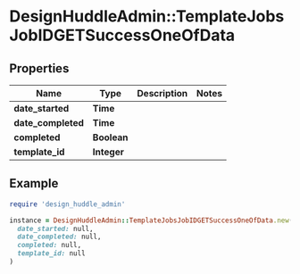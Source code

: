 # DesignHuddleAdmin::TemplateJobsJobIDGETSuccessOneOfData

## Properties

| Name | Type | Description | Notes |
| ---- | ---- | ----------- | ----- |
| **date_started** | **Time** |  |  |
| **date_completed** | **Time** |  |  |
| **completed** | **Boolean** |  |  |
| **template_id** | **Integer** |  |  |

## Example

```ruby
require 'design_huddle_admin'

instance = DesignHuddleAdmin::TemplateJobsJobIDGETSuccessOneOfData.new(
  date_started: null,
  date_completed: null,
  completed: null,
  template_id: null
)
```

